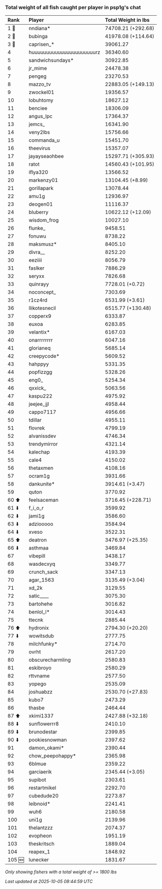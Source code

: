 ### Total weight of all fish caught per player in psp1g's chat

| Rank   | Player                    | Total Weight in lbs |
|:-------|:--------------------------|:--------------------|
| 1 🥇   | nndiana*                  | 74708.21 (+292.68)  |
| 2 🥈   | bubinga                   | 41978.08 (+114.64)  |
| 3 🥉   | caprisen_*                | 39061.27            |
| 4      | huuuuuuuuuuuuuuuuuuuuuurz | 36340.60            |
| 5      | sandwichsundays*          | 30922.85            |
| 6      | jr_mime                   | 24478.38            |
| 7      | pengeg                    | 23270.53            |
| 8      | mazzo_tv                  | 22883.05 (+149.13)  |
| 9      | zwockel01                 | 19356.57            |
| 10     | lobuhtomy                 | 18627.12            |
| 11     | benciee                   | 18306.09            |
| 12     | angus_lpc                 | 17364.37            |
| 13     | jemcs_                    | 16341.90            |
| 14     | veny2lbs                  | 15756.66            |
| 15     | commanda_u                | 15451.70            |
| 16     | theevirus                 | 15357.07            |
| 17     | jayayseaohbee             | 15297.71 (+305.93)  |
| 18     | ratot                     | 14560.43 (+101.95)  |
| 19     | iflya320                  | 13566.52            |
| 20     | markenzy01                | 13104.45 (+8.99)    |
| 21     | gorillapark               | 13078.44            |
| 22     | amu1g                     | 12936.97            |
| 23     | deogen01                  | 11116.37            |
| 24     | bluberry                  | 10622.12 (+12.09)   |
| 25     | wisdom_frog               | 10027.10            |
| 26     | flunke_                   | 9458.51             |
| 27     | fonuwu                    | 8738.22             |
| 28     | maksmusz*                 | 8405.10             |
| 29     | divra__                   | 8252.20             |
| 30     | eeziiii                   | 8056.79             |
| 31     | faslker                   | 7886.29             |
| 32     | seryxx                    | 7826.68             |
| 33     | quinrayy                  | 7728.01 (+0.72)     |
| 34     | noconcept_                | 7303.69             |
| 35     | r1cz4rd                   | 6531.99 (+3.61)     |
| 36     | llikotesnecil             | 6515.77 (+130.48)   |
| 37     | copperx9                  | 6333.87             |
| 38     | euxoa                     | 6283.85             |
| 39     | velantix*                 | 6167.03             |
| 40     | onarrrrrrrr               | 6047.16             |
| 41     | glorianeq                 | 5685.14             |
| 42     | creepycode*               | 5609.52             |
| 43     | hahppyy                   | 5331.35             |
| 44     | popfizzgg                 | 5328.26             |
| 45     | eng0_                     | 5254.34             |
| 46     | qxxick_                   | 5063.56             |
| 47     | kaspu222                  | 4975.92             |
| 48     | jeejee_jjl                | 4958.44             |
| 49     | cappo7117                 | 4956.66             |
| 50     | tdillar                   | 4955.11             |
| 51     | flovrek                   | 4799.19             |
| 52     | alvanissdev               | 4746.34             |
| 53     | trendymirror              | 4321.14             |
| 54     | kalechap                  | 4193.39             |
| 55     | cale4                     | 4150.02             |
| 56     | thetaxmen                 | 4108.16             |
| 57     | ocram1g                   | 3931.66             |
| 58     | dankunite*                | 3914.61 (+3.47)     |
| 59     | quton                     | 3770.92             |
| 60 ⬆   | feelsaceman               | 3716.45 (+228.71)   |
| 61 ⬇   | f_i_o_r                   | 3599.92             |
| 62 ⬇   | jami1g                    | 3586.60             |
| 63 ⬇   | adziooooo                 | 3584.94             |
| 64 ⬇   | xveso                     | 3522.31             |
| 65 ⬆   | deatron                   | 3476.97 (+25.35)    |
| 66 ⬇   | asthmaa                   | 3469.84             |
| 67     | vibepill                  | 3438.17             |
| 68     | wasdecxyq                 | 3349.77             |
| 69     | crunch_sack               | 3347.13             |
| 70     | agar_1563                 | 3135.49 (+3.04)     |
| 71     | xd_2k                     | 3129.55             |
| 72     | satic____                 | 3075.30             |
| 73     | bartohehe                 | 3016.82             |
| 74     | benlol_l*                 | 3014.43             |
| 75     | ttecnk                    | 2885.44             |
| 76 ⬆   | hydronix                  | 2794.30 (+20.20)    |
| 77 ⬇   | wowitsdub                 | 2777.75             |
| 78     | milchfunky*               | 2714.70             |
| 79     | ovrht                     | 2617.20             |
| 80     | obscurecharmling          | 2580.83             |
| 81     | eskibroyo                 | 2580.29             |
| 82     | rttvname                  | 2577.50             |
| 83     | yopego                    | 2535.09             |
| 84     | joshuabzz                 | 2530.70 (+27.83)    |
| 85     | kubo7                     | 2473.29             |
| 86     | thasbe                    | 2464.44             |
| 87 ⬆   | xkimi1337                 | 2427.88 (+32.18)    |
| 88 ⬇   | sunflowerrr8              | 2410.10             |
| 89 ⬇   | brunodestar               | 2399.85             |
| 90 ⬇   | pookiesnowman             | 2397.62             |
| 91     | damon_okami*              | 2390.44             |
| 92     | chow_peepohappy*          | 2365.98             |
| 93     | 6blmue                    | 2359.22             |
| 94     | garciaerik                | 2345.44 (+3.05)     |
| 95     | supibot                   | 2303.61             |
| 96     | restartmikel              | 2292.70             |
| 97     | cubedude20                | 2273.87             |
| 98     | leibnoid*                 | 2241.41             |
| 99     | wuh6                      | 2180.58             |
| 100    | uni1g                     | 2139.96             |
| 101    | thelantzzz                | 2074.37             |
| 102    | evopheon                  | 1951.19             |
| 103    | theskritsch               | 1889.04             |
| 104    | reapex_1                  | 1848.92             |
| 105 🆕 | lunecker                  | 1831.67             |

_Only showing fishers with a total weight of >= 1800 lbs_

_Last updated at 2025-10-05 08:44:59 UTC_